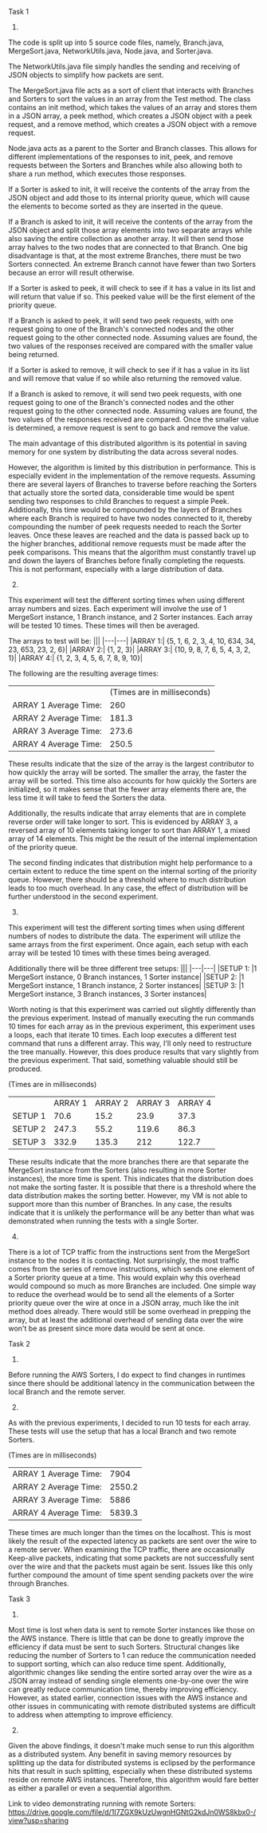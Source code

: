 Task 1

1.

The code is split up into 5 source code files, namely, Branch.java, MergeSort.java,
NetworkUtils.java, Node.java, and Sorter.java. 

The NetworkUtils.java file simply handles the sending and receiving of JSON objects
to simplify how packets are sent.

The MergeSort.java file acts as a sort of client that interacts with Branches and
Sorters to sort the values in an array from the Test method. The class contains
an init method, which takes the values of an array and stores them in a JSON array,
a peek method, which creates a JSON object with a peek request, and a remove method,
which creates a JSON object with a remove request. 

Node.java acts as a parent to the Sorter and Branch classes. This allows for 
different implementations of the responses to init, peek, and remove requests 
between the Sorters and Branches while also allowing both to share a run method,
which executes those responses. 

If a Sorter is asked to init, it will receive
the contents of the array from the JSON object and add those to its internal
priority queue, which will cause the elements to become sorted as they are inserted
in the queue. 

If a Branch is asked to init, it will receive the contents of the
array from the JSON object and split those array elements into two separate
arrays while also saving the entire collection as another array. It will then send
those array halves to the two nodes that are connected to that Branch. One big
disadvantage is that, at the most extreme Branches, there must be two Sorters
connected. An extreme Branch cannot have fewer than two Sorters because an error
will result otherwise.

If a Sorter is asked to peek, it will check to see if it has a value in its list
and will return that value if so. This peeked value will be the first element of 
the priority queue.

If a Branch is asked to peek, it will send two peek requests, with one request
going to one of the Branch's connected nodes and the other request going to the
other connected node. Assuming values are found, the two values of the responses 
received are compared with the smaller value being returned.

If a Sorter is asked to remove, it will check to see if it has a value in its list
and will remove that value if so while also returning the removed value.

If a Branch is asked to remove, it will send two peek requests, with one request
going to one of the Branch's connected nodes and the other request going to the
other connected node. Assuming values are found, the two values of the responses
received are compared. Once the smaller value is determined, a remove request is
sent to go back and remove the value.

The main advantage of this distributed algorithm is its potential in saving memory
for one system by distributing the data across several nodes.

However, the algorithm is limited by this distribution in performance. This is
especially evident in the implementation of the remove requests. Assuming there
are several layers of Branches to traverse before reaching the Sorters that
actually store the sorted data, considerable time would be spent sending two 
responses to child Branches to request a simple Peek. Additionally, this time would
be compounded by the layers of Branches where each Branch is required to have two
nodes connected to it, thereby compounding the number of peek requests needed to
reach the Sorter leaves. Once these leaves are reached and the data is passed back
up to the higher branches, additional remove requests must be made after the peek
comparisons. This means that the algorithm must constantly travel up and down
the layers of Branches before finally completing the requests. This is not performant,
especially with a large distribution of data.

2.

This experiment will test the different sorting times when using different array
numbers and sizes. Each experiment will involve the use of 1 MergeSort instance,
1 Branch instance, and 2 Sorter instances. Each array will be tested 10 times.
These times will then be averaged. 

The arrays to test will be:
|||
|---|---|
|ARRAY 1:| {5, 1, 6, 2, 3, 4, 10, 634, 34, 23, 653, 23, 2, 6}|
|ARRAY 2:| {1, 2, 3}|
|ARRAY 3:| {10, 9, 8, 7, 6, 5, 4, 3, 2, 1}|
|ARRAY 4:| {1, 2, 3, 4, 5, 6, 7, 8, 9, 10}|

The following are the resulting average times:

|||
|---|---|
||(Times are in milliseconds)|
|ARRAY 1 Average Time: |260|
|ARRAY 2 Average Time: |181.3|
|ARRAY 3 Average Time: |273.6|
|ARRAY 4 Average Time: |250.5|

These results indicate that the size of the array is the largest contributor to how
quickly the array will be sorted. The smaller the array, the faster the array will
be sorted. This time also accounts for how quickly the Sorters are initialized, so
it makes sense that the fewer array elements there are, the less time it will take
to feed the Sorters the data.

Additionally, the results indicate that array elements that are in complete reverse
order will take longer to sort. This is evidenced by ARRAY 3, a reversed array of 
10 elements taking longer to sort than ARRAY 1, a mixed array of 14 elements. This
might be the result of the internal implementation of the priority queue.

The second finding indicates that distribution might help performance to a certain
extent to reduce the time spent on the internal sorting of the priority queue. 
However, there should be a threshold where to much distribution leads to too much
overhead. In any case, the effect of distribution will be further understood in the
second experiment.

3.

This experiment will test the different sorting times when using different numbers
of nodes to distribute the data. The experiment will utilize the same arrays from
the first experiment. Once again, each setup with each array will be tested 10
times with these times being averaged.

Additionally there will be three different tree setups:
|||
|---|---|
|SETUP 1: |1 MergeSort instance, 0 Branch instances, 1 Sorter instance|
|SETUP 2: |1 MergeSort instance, 1 Branch instance, 2 Sorter instances|
|SETUP 3: |1 MergeSort instance, 3 Branch instances, 3 Sorter instances|

Worth noting is that this experiment was carried out slightly differently than the
previous experiment. Instead of manually executing the run commands 10 times for each
array as in the previous experiment, this experiment uses a loops, each that iterate
10 times. Each loop executes a different test command that runs a different array.
This way, I'll only need to restructure the tree manually. However, this does produce
results that vary slightly from the previous experiment. That said, something valuable
should still be produced.

(Times are in milliseconds)

||||||
|---|---|---|---|---|
||ARRAY 1|ARRAY 2|ARRAY 3|ARRAY 4|
|SETUP 1|70.6|15.2|23.9|37.3|
|SETUP 2|247.3|55.2|119.6|86.3|
|SETUP 3|332.9|135.3|212|122.7|

These results indicate that the more branches there are that separate the MergeSort
instance from the Sorters (also resulting in more Sorter instances), the more time
is spent. This indicates that the distribution does not make the sorting faster. 
It is possible that there is a threshold where the data distribution makes the sorting
better. However, my VM is not able to support more than this number of Branches.
In any case, the results indicate that it is unlikely the performance will be any
better than what was demonstrated when running the tests with a single Sorter.

4.

There is a lot of TCP traffic from the instructions sent from the MergeSort instance 
to the nodes it is contacting. Not surprisingly, the most traffic comes from the series
of remove instructions, which sends one element of a Sorter priority queue at a time. 
This would explain why this overhead would compound so much as more Branches are included.
One simple way to reduce the overhead would be to send all the elements of a Sorter priority
queue over the wire at once in a JSON array, much like the init method does already. There
would still be some overhead in prepping the array, but at least the additional overhead of
sending data over the wire won't be as present since more data would be sent at once.

Task 2

1.

Before running the AWS Sorters, I do expect to find changes in runtimes since there should
be additional latency in the communication between the local Branch and the remote server.

2.

As with the previous experiments, I decided to run 10 tests for each array. These tests
will use the setup that has a local Branch and two remote Sorters.

(Times are in milliseconds)

|||
|---|---|
|ARRAY 1 Average Time: |7904|
|ARRAY 2 Average Time: |2550.2|
|ARRAY 3 Average Time: |5886|
|ARRAY 4 Average Time: |5839.3|

These times are much longer than the times on the localhost. This is most likely the result
of the expected latency as packets are sent over the wire to a remote server. When examining 
the TCP traffic, there are occasionally Keep-alive packets, indicating that some packets are
not successfully sent over the wire and that the packets must again be sent. Issues like this
only further compound the amount of time spent sending packets over the wire through Branches.

Task 3

1.

Most time is lost when data is sent to remote Sorter instances like those on the AWS instance.
There is little that can be done to greatly improve the efficiency if data must be sent to
such Sorters. Structural changes like reducing the number of Sorters to 1 can reduce the
communication needed to support sorting, which can also reduce time spent. Additionally,
algorithmic changes like sending the entire sorted array over the wire as a JSON array
instead of sending single elements one-by-one over the wire can greatly reduce communication
time, thereby improving efficiency. However, as stated earlier, connection issues with the AWS
instance and other issues in communicating with remote distributed systems are difficult to 
address when attempting to improve efficiency.

2.

Given the above findings, it doesn't make much sense to run this algorithm as a distributed
system. Any benefit in saving memory resources by splitting up the data for distributed
systems is eclipsed by the performance hits that result in such splitting, especially when these
distributed systems reside on remote AWS instances. Therefore, this algorithm would fare better as
either a parallel or even a sequential algorithm.

Link to video demonstrating running with remote Sorters: https://drive.google.com/file/d/1I7ZGX9kUzUwgnHGNtG2kdJn0WS8kbx0-/view?usp=sharing
